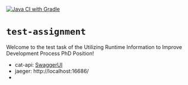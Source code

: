 [![Java CI with Gradle](https://github.com/egorklimov/test-assignment/actions/workflows/ci.yml/badge.svg?branch=main)](https://github.com/egorklimov/test-assignment/actions/workflows/ci.yml)
# `test-assignment`

Welcome to the test task of the Utilizing Runtime Information to Improve Development Process PhD Position!

* cat-api: [SwaggerUI](http://localhost:8080/swagger-ui/index.html)
* jaeger: http://localhost:16686/
* 